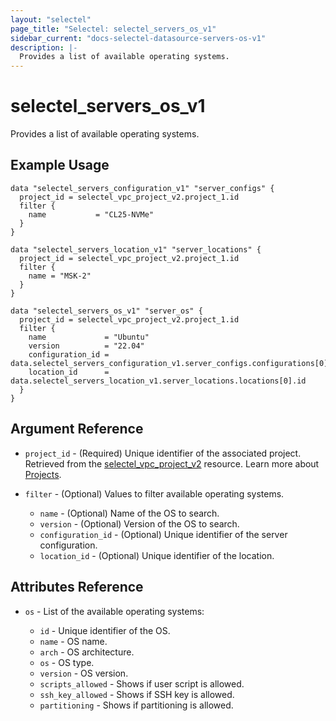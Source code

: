 ```yaml
---
layout: "selectel"
page_title: "Selectel: selectel_servers_os_v1"
sidebar_current: "docs-selectel-datasource-servers-os-v1"
description: |-
  Provides a list of available operating systems.
---
```


# selectel\_servers\_os\_v1

Provides a list of available operating systems.

## Example Usage

```hcl
data "selectel_servers_configuration_v1" "server_configs" {
  project_id = selectel_vpc_project_v2.project_1.id
  filter {
    name           = "CL25-NVMe"
  }
}

data "selectel_servers_location_v1" "server_locations" {
  project_id = selectel_vpc_project_v2.project_1.id
  filter {
    name = "MSK-2"
  }
}

data "selectel_servers_os_v1" "server_os" {
  project_id = selectel_vpc_project_v2.project_1.id
  filter {
    name             = "Ubuntu"
    version          = "22.04"
    configuration_id = data.selectel_servers_configuration_v1.server_configs.configurations[0].id
    location_id      = data.selectel_servers_location_v1.server_locations.locations[0].id
  }
}
```

## Argument Reference

* `project_id` - (Required) Unique identifier of the associated project. Retrieved from the [selectel_vpc_project_v2](https://registry.terraform.io/providers/selectel/selectel/latest/docs/resources/vpc_project_v2) resource. Learn more about [Projects](https://docs.selectel.ru/en/control-panel-actions/projects/about-projects/).

* `filter` - (Optional) Values to filter available operating systems.

    * `name` - (Optional) Name of the OS to search.
    * `version` - (Optional) Version of the OS to search.
    * `configuration_id` - (Optional) Unique identifier of the server configuration.
    * `location_id` - (Optional) Unique identifier of the location.

## Attributes Reference

* `os` - List of the available operating systems:

    * `id` - Unique identifier of the OS.
    * `name` - OS name.
    * `arch` - OS architecture.
    * `os` - OS type.
    * `version` - OS version.
    * `scripts_allowed` - Shows if user script is allowed.
    * `ssh_key_allowed` - Shows if SSH key is allowed.
    * `partitioning` - Shows if partitioning is allowed.

